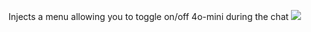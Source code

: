 Injects a menu allowing you to toggle on/off 4o-mini during the chat
![](https://greasyfork.s3.us-east-2.amazonaws.com/0mz3vdpztr9v57o9gydp3le00jg8)
